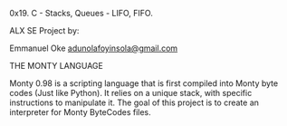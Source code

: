 0x19. C - Stacks, Queues - LIFO, FIFO.

ALX SE Project by:

Emmanuel Oke
adunolafoyinsola@gmail.com

THE MONTY LANGUAGE

Monty 0.98 is a scripting language that is first
compiled into Monty byte codes (Just like Python).
It relies on a unique stack, with specific instructions
to manipulate it.
The goal of this project is to create an interpreter
for Monty ByteCodes files.
